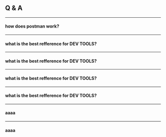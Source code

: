 
## Q & A 

***
#### how does postman work?

***
#### what is the best refference for DEV TOOLS?
***
#### what is the best refference for DEV TOOLS?
***
#### what is the best refference for DEV TOOLS?
***
#### what is the best refference for DEV TOOLS?
***
#### aaaa
***
#### aaaa